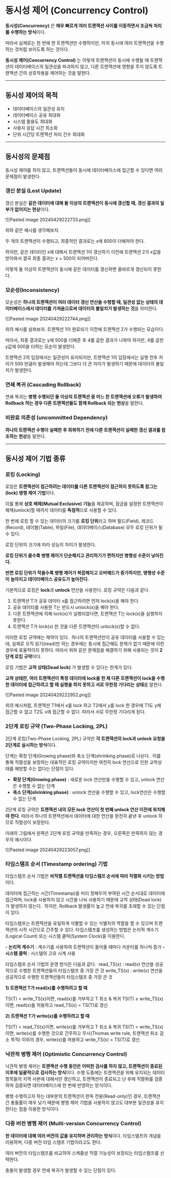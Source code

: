 # 동시성 제어 (Concurrency Control)

**동시성(Concurrency)** 은 **매우 빠르게 여러 트랜잭션 사이를 이동하면서 조금씩 처리를 수행하는 방식**이다. 

따라서 실제로는 한 번에 한 트랜잭션만 수행하지만, 마치 동시에 여러 트랜잭션을 수행하는 것처럼 보이도록 하는 것이다. 

**동시성 제어(Concurrency Control)** 는 이렇게 트랜잭션이 동시에 수행될 때 트랜잭션이 데이터베이스의 일관성을 파괴하지 않고, 다른 트랜잭션에 영향을 주지 않도록 트랜잭션 간의 상호작용을 제어하는 것을 말한다. 

---
## 동시성 제어의 목적

- 데이터베이스의 일관성 유지
- 데이터베이스 공유 최대화
- 시스템 활용도 최대화
- 사용자 응답 시간 최소화
- 단위 시간당 트랜잭션 처리 건수 최대화

---
## 동시성의 문제점

동시성 제어를 하지 않고, 트랜잭션들이 동시에 데이터베이스에 접근할 수 있다면 여러 문제점이 발생한다. 

### 갱신 분실 (Lost Update)

갱신 분실은 **같은 데이터에 대해 둘 이상의 트랜잭션이 동시에 갱신할 때, 갱신 결과의 일부가 없어지는 현상**이다. 

![[Pasted image 20240429222733.png]]

위와 같은 예시를 생각해보자. 

두 개의 트랜잭션이 수행되고, 최종적인 결과로는 x에 800이 더해져야 한다. 

하지만, 같은 데이터인 x에 대해서 트랜잭션 1이 갱신하기 이전에 트랜잭션 2가 x값을 받아와서 결국 최종 결과는 x + 500이 되어버린다. 

이렇게 둘 이상의 트랜잭션이 동시에 같은 데이터를 갱신하면 올바르게 갱신되지 못한다. 

### 모순성(Inconsistency)

모순성은 **하나의 트랜잭션이 여러 데이터 갱신 연산을 수행할 때, 일관성 없는 상태의 데이터베이스에서 데이터를 가져옴으로써 데이터의 불일치가 발생하는 것**을 의미한다. 

![[Pasted image 20240429222744.png]]

위의 예시를 살펴보자. 트랜잭션 1이 완료되기 이전에 트랜잭션 2가 수행되는 모습이다.

따라서, 최종 결과로는 y에 500을 더해준 후 4를 곱한 결과가 나와야 하지만, 4를 곱한 y값에 500을 더하는 모순이 발생한다. 

트랜잭션 2의 입장에서는 일관성이 유지되지만, 트랜잭션 1의 입장에서는 실행 전후 차이가 500 만큼이 발생해야 하는데 그보다 더 큰 차이가 발생하기 때문에 데이터의 불일치가 발생한다. 

### 연쇄 복귀 (Cascading Rollback)

연쇄 복귀는 **병행 수행되던 둘 이상의 트랜잭션 중 어느 한 트랜잭션에 오류가 발생하여 Rollback 하는 경우 다른 트랜잭션들도 함께 Rollback 되는 현상**을 말한다. 

### 비완료 의존성 (uncommitted Dependency)

**하나의 트랜잭션 수행이 실패한 후 회복하기 전에 다른 트랜잭션이 실패한 갱신 결과를 참조하는 현상**을 말한다. 

---
## 동시성 제어 기법 종류

### 로킹 (Locking)

로킹은 **트랜잭션이 접근하려는 데이터를 다른 트랜잭션이 접근하지 못하도록 잠그는(lock) 병행 제어 기법**이다.

이를 통해 **상호 배제(Mutual Exclusive) 기능**을 제공하며, 잠금을 설정한 트랜잭션이 해제(unlock)할 때까지 데이터를 **독점적**으로 사용할 수 있다. 

한 번에 로킹 할 수 있는 데이터의 크기를 **로킹 단위**라고 하며 필드(Field), 레코드(Record), 테이블(Table), 파일(File), 데이터베이스(Database) 모두 로킹 단위가 될 수 있다. 

로킹 단위의 크기에 따라 성능의 차이가 발생한다.

**로킹 단위가 클수록 병행 제어가 단순해지고 관리하기가 편하지만 병행성 수준이 낮아진다.** 

**반면 로킹 단위가 작을수록 병행 제어가 복잡해지고 오버헤드가 증가하지만, 병행성 수준이 높아지고 데이터베이스 공유도가 높아진다.** 

기본적으로 로킹은 **lock**과 **unlock** 연산을 사용한다. 로킹 규약은 다음과 같다. 

1. 트랜잭션 T가 공유 데이터 x를 접근하려면 먼저 lock(x)을 해야 한다.
2. 공유 데이터를 사용한 T는 반드시 unlock(x)을 해야 한다.
3. 다른 트랜잭션에 의해 lock(x)가 실행되었다면, 트랜잭션 T는 lock(x)을 실행하지 못한다.
4. 트랜잭션 T가 lock(x) 한 것을 다른 트랜잭션이 unlock(x)할 수 없다.

이러한 로킹 규약에는 제약이 있다. 
하나의 트랜잭션만이 공유 데이터를 사용할 수 있는데, 실제로 오직 읽기(read)만 하는 경우에는 동시에 접근해도 문제가 없기 때문에 이런 경우에 효율적이지 못하다.
따라서 위와 같은 문제점을 해결하기 위해 사용되는 것이 **2단계 로킹 규약**이다. 

로킹 기법은 **교착 상태(Dead lock)** 가 발생할 수 있다는 한계가 있다. 

**교착 상태란, 여러 트랜잭션이 특정 데이터에 lock을 한 채 다른 트랜잭션이 lock을 수행한 데이터에 접근하려고 할 때 실행을 하지 못하고 서로 무한정 기다리는 상태**를 말한다. 

![[Pasted image 20240429222952.png]]

위의 예시처럼, 트랜잭션 T1에서 x를 lock 하고 T2에서 y를 lock 한 경우에 T1도 y에 접근할 수 없고 T2도 x에 접근할 수 없다. 따라서 서로 무한정 기다리게 된다. 

### 2단계 로킹 규약 (Two-Phase Locking, 2PL)

2단계 로킹(Two-Phase Locking, 2PL) 규약은 **각 트랜잭션의 lock과 unlock 요청을 2단계로 실시하는 방식**이다.

단계는 확장 단계(Growing phase)와 축소 단계(shrinking phase)로 나뉜다. 
이를 통해 직렬성을 보장하는 대표적인 로킹 규약이지만 여전히 lock 연산으로 인한 교착상태를 예방할 수는 없다는 단점이 있다. 

- **확장 단계(Growing phase)** : 새로운 lock 연산만을 수행할 수 있고, unlock 연산은 수행할 수 없는 단계
- **축소 단계(shrinking phase)** : unlock 연산을 수행할 수 있고, lock연산은 수행할 수 없는 단계

2단계 로킹 규약은 **트랜잭션 내의 모든 lock 연산이 첫 번째 unlock 연산 이전에 위치해야 한다**. 따라서 하나의 트랜잭션에서 데이터에 대한 연산을 완전히 끝낸 후 unlock 하므로 직렬성이 보장된다. 

아래의 그림에서 왼쪽은 2단계 로킹 규약을 만족하는 경우, 오른쪽은 만족하지 않는 경우의 예시이다. 

![[Pasted image 20240429223057.png]]


### 타임스탬프 순서 (Timestamp ordering) 기법

타임스탬프 순서 기법은 **비직렬 트랜잭션을 타임스탬프 순서에 따라 직렬화 시키는 방법**이다.

데이터에 접근하는 시간(Timestamp)을 미리 정해두어 부여된 시간 순서대로 데이터에 접근하며, lock을 사용하지 않고 시간을 나눠 사용하기 때문에 교착 상태(Dead lock)가 발생하지 않는다. 
하지만, Rollback 발생률이 높고 연쇄 복귀를 초래할 수 있는 단점이 있다. 

타임스탬프는 트랜잭션을 유일하게 식별할 수 있는 식별자의 역할을 할 수 있으며 트랜잭션의 시작 시간으로 간주할 수 있다. 타임스탬프를 생성하는 방법은 논리적 계수기(Logical Count) 또는 시스템 클럭(System Clock)을 이용한다. 

**- 논리적 계수기** : 계수기를 사용하여 트랜잭션이 들어올 때마다 카운터를 하나씩 증가
**- 시스템 클럭** : 시스템의 고유 시계 사용

타임스탬프 순서 기법의 운영 방식은 다음과 같다. 
read_TS(x) : read(x) 연산을 성공적으로 수행한 트랜잭션들의 타임스탬프 중 가장 큰 것
write_TS(x) : write(x) 연산을 성공적으로 수행한 트랜잭션들의 타임스탬프 중 가장 큰 것


**1) 트랜잭션 T가 read(x)를 수행하려고 할 때**

TS(T) < write_TS(x)이면, read(x)를 거부하고 T 취소 & 복귀
TS(T) ≥ write_TS(x)이면, read(x)를 허용하고 read_TS(x) = TS(T)로 갱신

**2) 트랜잭션 T가 write(x)를 수행하려고 할 때**

TS(T) < read_TS(x)이면, write(x)를 거부하고 T 취소 & 복귀
TS(T) < write_TS(x)이면, write(x)를 수행한 것으로 간주하고 무시(Thomas write rule, 트랜잭션 취소 감소 목적)
이외의 경우, write(x)를 허용하고 write_TS(x) = TS(T)로 갱신 

### 낙관적 병행 제어 (Optimistic Concurrency Control)

낙관적 병행 제어는 **트랜잭션 수행 동안은 어떠한 검사를 하지 않고, 트랜잭션이 종료된 이후에 일괄적으로 검사하는 방식**이다. 수행 도중에는 트랜잭션을 위해 유지되는 데이터 항목들의 지역 사본에 대해서만 갱신하고, 트랜잭션이 종료되고 난 후에 직렬화를 검증하여 검증되면 데이터베이스에 한 번에 반영하는 방식이다. 

병행 수행하고자 하는 대부분의 트랜잭션이 판독 전용(Read-only)인 경우, 트랜잭션 간 충돌률이 매우 낮기 때문에 병행 제어 기법을 사용하지 않고도 대부분 일관성을 유지한다는 점을 이용한 방식이다. 

### 다중 버전 병행 제어 (Multi-version Concurrency Control)

**한 데이터에 대해 여러 버전의 값을 유지하며 관리하는 방식**이다. 타임스탬프의 개념을 이용하며, 다중 버전 타임 스탬프 기법이라고도 한다. 

여러 버전의 타임스탬프를 비교하여 스케줄상 직렬 가능성이 보장되는 타임스탬프를 선택한다. 

충돌이 발생할 경우 연쇄 복귀가 발생할 수 있는 단점이 있다.

